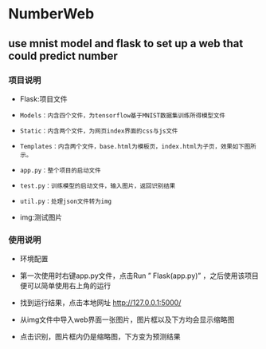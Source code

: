 # NumberWeb
## use mnist model and flask to set up a web that could predict number
### 项目说明
* Flask:项目文件
*     Models：内含四个文件，为tensorflow基于MNIST数据集训练所得模型文件
*     Static：内含两个文件，为网页index界面的css与js文件
*     Templates：内含两个文件，base.html为模板页，index.html为子页，效果如下图所示。
*     app.py：整个项目的启动文件
*     test.py：训练模型的启动文件，输入图片，返回识别结果
*     util.py：处理json文件转为img
* img:测试图片

### 使用说明
* 环境配置
* 第一次使用时右键app.py文件，点击Run ” Flask(app.py)” 
 ，之后使用该项目便可以简单使用右上角的运行
* 找到运行结果，点击本地网址 http://127.0.0.1:5000/
 
* 从img文件中导入web界面一张图片，图片框以及下方均会显示缩略图
 
* 点击识别，图片框内仍是缩略图，下方变为预测结果


